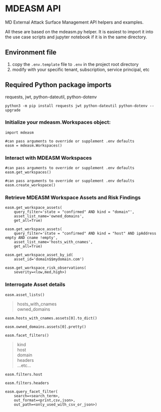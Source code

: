 # MDEASM API
MD External Attack Surface Management API helpers and examples.

All these are based on the mdeasm.py helper. It is easiest to import it into the use case scripts and jupyter notebook if it is in the same directory.


## Environment file

1. copy the `.env.template` file to `.env` in the project root directory
2. modify with your specific tenant, subscription, service principal, etc

## Required Python package imports

requests, jwt, python-dateutil, python-dotenv
```
python3 -m pip install requests jwt python-dateutil python-dotenv --upgrade
```
### Initialize your mdeasm.Workspaces object:
```
import mdeasm
```
```
#can pass arguments to override or supplement .env defaults
easm = mdeasm.Workspaces()
```
### Interact with MDEASM Workspaces
```
#can pass arguments to override or supplement .env defaults
easm.get_workspaces()
```
```
#can pass arguments to override or supplement .env defaults
easm.create_workspace()
```
### Retrieve MDEASM Workspace Assets and Risk Findings
```
easm.get_workspace_assets(  
    query_filter='state = "confirmed" AND kind = "domain"',  
    asset_list_name='owned_domains',  
    get_all=True)
```
```
easm.get_workspace_assets(  
    query_filter='state = "confirmed" AND kind = "host" AND ipAddress empty AND cname !empty',  
    asset_list_name='hosts_with_cnames',  
    get_all=True)
```
```
easm.get_workspace_asset_by_id(  
    asset_id='domain$$mydomain.com')
```
```
easm.get_workspace_risk_observations(  
    severity=<low,med,high>)
```
### Interrogate Asset details
```
easm.asset_lists()
```
>hosts_with_cnames  
owned_domains

```
easm.hosts_with_cnames.assets[0].to_dict()
```
```
easm.owned_domains.assets[0].pretty()
```
```
easm.facet_filters()  
```
>kind  
host  
domain  
headers  
...etc...
```
easm.filters.host
```
```
easm.filters.headers
```
```
easm.query_facet_filter(  
    search=<search_term>,  
    out_format=<print,csv,json>,  
    out_path=<only_used_with_csv_or_json>)
```